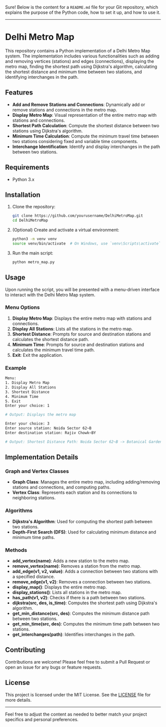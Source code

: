 Sure! Below is the content for a `README.md` file for your Git repository, which explains the purpose of the Python code, how to set it up, and how to use it.

---

# Delhi Metro Map

This repository contains a Python implementation of a Delhi Metro Map system. The implementation includes various functionalities such as adding and removing vertices (stations) and edges (connections), displaying the metro map, finding the shortest path using Dijkstra's algorithm, calculating the shortest distance and minimum time between two stations, and identifying interchanges in the path.

## Features

- **Add and Remove Stations and Connections**: Dynamically add or remove stations and connections in the metro map.
- **Display Metro Map**: Visual representation of the entire metro map with stations and connections.
- **Shortest Path Calculation**: Compute the shortest distance between two stations using Dijkstra's algorithm.
- **Minimum Time Calculation**: Compute the minimum travel time between two stations considering fixed and variable time components.
- **Interchange Identification**: Identify and display interchanges in the path between two stations.

## Requirements

- Python 3.x

## Installation

1. Clone the repository:
    ```sh
    git clone https://github.com/yourusername/DelhiMetroMap.git
    cd DelhiMetroMap
    ```

2. (Optional) Create and activate a virtual environment:
    ```sh
    python3 -m venv venv
    source venv/bin/activate  # On Windows, use `venv\Scripts\activate`
    ```

3. Run the main script:
    ```sh
    python metro_map.py
    ```

## Usage

Upon running the script, you will be presented with a menu-driven interface to interact with the Delhi Metro Map system.

### Menu Options

1. **Display Metro Map**: Displays the entire metro map with stations and connections.
2. **Display All Stations**: Lists all the stations in the metro map.
3. **Shortest Distance**: Prompts for source and destination stations and calculates the shortest distance path.
4. **Minimum Time**: Prompts for source and destination stations and calculates the minimum travel time path.
5. **Exit**: Exit the application.

### Example

```sh
Menu:
1. Display Metro Map
2. Display All Stations
3. Shortest Distance
4. Minimum Time
5. Exit
Enter your choice: 1

# Output: Displays the metro map

Enter your choice: 3
Enter source station: Noida Sector 62~B
Enter destination station: Rajiv Chowk~BY

# Output: Shortest Distance Path: Noida Sector 62~B -> Botanical Garden~B -> Yamuna Bank~B -> Rajiv Chowk~BY
```

## Implementation Details

### Graph and Vertex Classes

- **Graph Class**: Manages the entire metro map, including adding/removing stations and connections, and computing paths.
- **Vertex Class**: Represents each station and its connections to neighboring stations.

### Algorithms

- **Dijkstra's Algorithm**: Used for computing the shortest path between two stations.
- **Depth-First Search (DFS)**: Used for calculating minimum distance and minimum time paths.

### Methods

- **add_vertex(name)**: Adds a new station to the metro map.
- **remove_vertex(name)**: Removes a station from the metro map.
- **add_edge(v1, v2, value)**: Adds a connection between two stations with a specified distance.
- **remove_edge(v1, v2)**: Removes a connection between two stations.
- **display_map()**: Displays the entire metro map.
- **display_stations()**: Lists all stations in the metro map.
- **has_path(v1, v2)**: Checks if there is a path between two stations.
- **dijkstra(src, des, is_time)**: Computes the shortest path using Dijkstra's algorithm.
- **get_min_distance(src, des)**: Computes the minimum distance path between two stations.
- **get_min_time(src, des)**: Computes the minimum time path between two stations.
- **get_interchanges(path)**: Identifies interchanges in the path.

## Contributing

Contributions are welcome! Please feel free to submit a Pull Request or open an issue for any bugs or feature requests.

## License

This project is licensed under the MIT License. See the [LICENSE](LICENSE) file for more details.

---

Feel free to adjust the content as needed to better match your project specifics and personal preferences.
